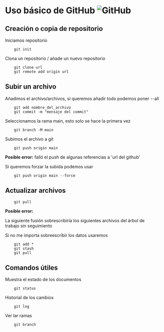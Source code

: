 # Uso básico de GitHub ![GitHub](https://github.com/mespases/DWS/blob/master/EjerciciosIniciacion/github_g.gif)

## Creación o copia de repositorio

Iniciamos repositorio
```console
    git init 
```

Clona un repositorio / añade un nuevo repositorio
```console 
    git clone url
    git remote add origin url

```

## Subir un archivo 

Añadimos el archivo/archivos, si queremos añadir todo podemos poner --all
```console
    git add nombre_del_archivo
    git commit -m "mensaje del commit"
```

Seleccionamos la rama main, esto solo se hace la primera vez
```console
    git branch -M main
```

Subimos el archivo a git
```console
    git push origin main
```

**Posible error:**
 falló el push de algunas referencias a 'url del github'

Si queremos forzar la subida podemos usar
```console
    git push origin main --force
```

## Actualizar archivos

```console
    git pull
```

**Posible error:**

La siguiente fusión sobrescribiría los siguientes archivos del árbol de trabajo sin seguimiento

Si no me importa sobreescribir los datos usaremos
```console
    git add *
    git stash
    git pull
```

## Comandos útiles

Muestra el estado de los documentos
```console
    git status
```

Historial de los cambios
```console
    git log
```

Ver lar ramas
```console
    git branch
```